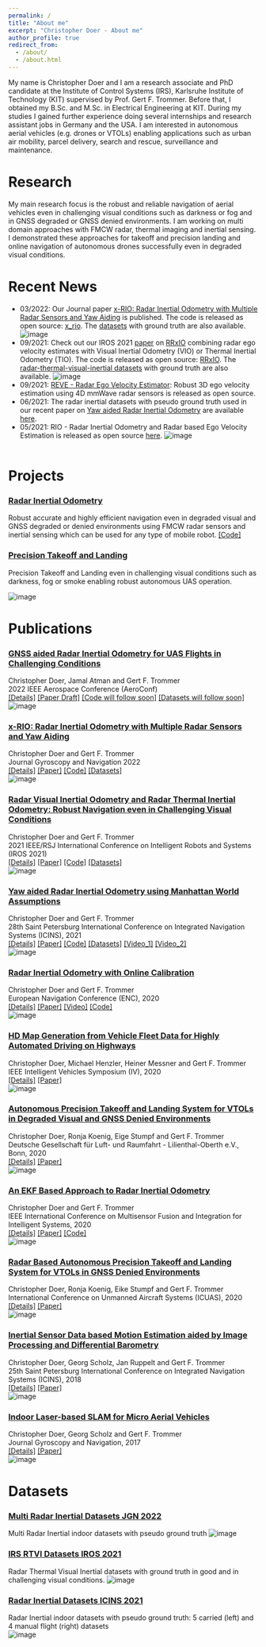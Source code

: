 ```yaml
---
permalink: /
title: "About me"
excerpt: "Christopher Doer - About me"
author_profile: true
redirect_from: 
  - /about/
  - /about.html
---
```


My name is Christopher Doer and I am a research associate and PhD candidate at the Institute of Control Systems (IRS), Karlsruhe Institute of
 Technology (KIT) supervised by Prof. Gert F. Trommer. 
 Before that, I obtained my B.Sc. and M.Sc. in Electrical Engineering at KIT.
 During my studies I gained further experience doing several internships and research assistant jobs in Germany and
  the  USA.
I am interested in autonomous aerial vehicles (e.g. drones or VTOLs) enabling applications such as urban air mobility, parcel delivery, search and rescue, surveillance and maintenance.

# Research
My main research focus is the robust and reliable navigation of aerial vehicles even in challenging visual conditions such as darkness or fog and in GNSS degraded or GNSS denied environments.
I am working on multi domain approaches with FMCW radar, thermal imaging and inertial sensing. I demonstrated these approaches for takeoff and precision landing and online navigation of autonomous drones successfully even in degraded visual conditions. 

# Recent News
- 03/2022: Our Journal paper [x-RIO: Radar Inertial Odometry with Multiple Radar Sensors and Yaw Aiding](../_publications/2022_02_JGN2022.md) is published. The code is released as open source: [x_rio](https://github.com/christopherdoer/rio/tree/main/x_rio). The [datasets](../_datasets/multi_radar_inertial_datasets_JGN2022.md) with ground truth are also available.
  ![image](../images/publications/teaser_jgn2022.jpg) 
- 09/2021: Check out our IROS 2021 [paper](../_publications/2021_09_IROS2021.md) on [RRxIO](https://github.com/christopherdoer/rrxio) combining radar ego velocity estimates with Visual Inertial Odometry (VIO) or Thermal Inertial Odometry (TIO). The code is released as open source: [RRxIO](https://github.com/christopherdoer/rrxio). The [radar-thermal-visual-inertial datasets](../_datasets/irs_rtvi_datasets_iros2021.md) with ground truth are also available.
  ![image](../images/publications/teaser_iros2021.jpg) 
- 09/2021: [REVE - Radar Ego Velocity Estimator](https://github.com/christopherdoer/reve): Robust 3D ego velocity estimation using 4D mmWave radar sensors is released as open source.
- 06/2021: The radar inertial datasets with pseudo ground truth used in our recent paper on [Yaw aided Radar Inertial Odometry](../_publications/2021_05_ICINS2021.md) are available [here](../_datasets/icins_2021_radar_inertial_odometry.md).
- 05/2021: RIO - Radar Inertial Odometry and Radar based Ego Velocity Estimation is released as open source [here](https://github.com/christopherdoer/rio).
  ![image](../images/publications/teaaser_icins2021_3.jpg) 
<br/><br/>  
   
   
# Projects
### [Radar Inertial Odometry](../_projects/radar_inertial_odometry.md)   
Robust accurate and highly efficient navigation even in degraded visual and GNSS degraded or denied environments using FMCW radar sensors and inertial sensing which can be used for any type of mobile robot. [[Code]](https://github.com/christopherdoer/rio)

### [Precision Takeoff and Landing](../_projects/precision_takeoff_landing.md)   
Precision Takeoff and Landing even in challenging visual conditions such as darkness, fog or smoke enabling robust autonomous UAS operation. 

![image](../images/projects/teaser_takeoff_landing.jpg) 

   
# Publications 
### [GNSS aided Radar Inertial Odometry for UAS Flights in Challenging Conditions ](../_publications/2022_02_Aeroconf2022.md)  
Christopher Doer, Jamal Atman and Gert F. Trommer   
2022 IEEE Aerospace Conference (AeroConf)   
[[Details]](../_publications/2022_02_Aeroconf2022.md) 
[[Paper Draft]](https://bwsyncandshare.kit.edu/s/ikWes8nJppCS59K)
[[Code will follow soon]](https://github.com/christopherdoer/rio)
[[Datasets will follow soon]](./datasets.md)   
![image](../images/publications/teaser_aeroconf2022.jpg) 

### [x-RIO: Radar Inertial Odometry with Multiple Radar Sensors and Yaw Aiding](../_publications/2022_02_JGN2022.md)  
Christopher Doer and Gert F. Trommer   
Journal Gyroscopy and Navigation 2022    
[[Details]](../_publications/2022_02_JGN2022.md) 
[[Paper]](https://link.springer.com/article/10.1134/S2075108721040039)
[[Code]](https://github.com/christopherdoer/rio/tree/main/x_rio)
[[Datasets]](../_datasets/multi_radar_inertial_datasets_JGN2022.md)  
![image](../images/publications/teaser_jgn2022.jpg) 

### [Radar Visual Inertial Odometry and Radar Thermal Inertial Odometry: Robust Navigation even in Challenging Visual Conditions](../_publications/2021_09_IROS2021.md)  
Christopher Doer and Gert F. Trommer   
2021 IEEE/RSJ International Conference on Intelligent Robots and Systems (IROS 2021)   
[[Details]](../_publications/2021_09_IROS2021.md) 
[[Paper]](https://ieeexplore.ieee.org/document/9636799)
[[Code]](https://github.com/christopherdoer/rrxio)
[[Datasets]](../_datasets/irs_rtvi_datasets_iros2021.md)   
![image](../images/publications/teaser_iros2021.jpg) 

### [Yaw aided Radar Inertial Odometry using Manhattan World Assumptions](../_publications/2021_05_ICINS2021.md)  
Christopher Doer and Gert F. Trommer   
28th Saint Petersburg International Conference on Integrated Navigation Systems (ICINS), 2021     
[[Details]](../_publications/2021_05_ICINS2021.md) 
[[Paper]](https://ieeexplore.ieee.org/document/9470842)
[[Code]](https://github.com/christopherdoer/rio)
[[Datasets]](../_datasets/icins_2021_radar_inertial_odometry.md)
[[Video_1]](https://www.youtube.com/watch?v=EIcBMo1sM_g) 
[[Video_2]](https://www.youtube.com/watch?v=KhWPqMC6gSE)   
![image](../images/publications/teaaser_icins2021_3.jpg) 


### [Radar Inertial Odometry with Online Calibration](../_publications/2020_10_ENC2020.md)  
Christopher Doer and Gert F. Trommer   
European Navigation Conference (ENC), 2020   
[[Details]](../_publications/2020_10_ENC2020.md) 
[[Paper]](https://ieeexplore.ieee.org/document/9317343) 
[[Video]](https://www.youtube.com/watch?v=8DofG1iXHAE)
[[Code]](https://github.com/christopherdoer/rio)   
![image](../images/publications/teaser_enc2020_2.jpg) 

### [HD Map Generation from Vehicle Fleet Data for Highly Automated Driving on Highways](../_publications/2020_11_IV2020.md)   
Christopher Doer, Michael Henzler, Heiner Messner and Gert F. Trommer   
IEEE Intelligent Vehicles Symposium (IV), 2020   
[[Details]](../_publications/2020_11_IV2020.md)
[[Paper]](https://ieeexplore.ieee.org/document/9304781)    
![image](../images/publications/teaser_iv2020.jpg) 

### [Autonomous Precision Takeoff and Landing System for VTOLs in Degraded Visual and GNSS Denied Environments](../_publications/2020_09_DLRK2020.md)   
Christopher Doer, Ronja Koenig, Eige Stumpf and Gert F. Trommer      
Deutsche Gesellschaft für Luft- und Raumfahrt - Lilienthal-Oberth e.V., Bonn, 2020   
[[Details]](../_publications/2020_09_DLRK2020.md)
[[Paper]](https://www.dglr.de/publikationen/2020/530121.pdf)     
![image](../images/publications/teaser_dlrk2020.jpg) 

### [An EKF Based Approach to Radar Inertial Odometry](../_publications/2020_09_MFI2020.md)   
Christopher Doer and Gert F. Trommer   
IEEE International Conference on Multisensor Fusion and Integration for Intelligent Systems, 2020   
[[Details]](../_publications/2020_09_MFI2020.md) 
[[Paper]](https://ieeexplore.ieee.org/document/9235254)
[[Code]](https://github.com/christopherdoer/rio)    
![image](../images/publications/teaser_mfi2020.jpg) 

### [Radar Based Autonomous Precision Takeoff and Landing System for VTOLs in GNSS Denied Environments](../_publications/2020_09_ICUAS2020.md)   
Christopher Doer, Ronja Koenig, Eike Stumpf and Gert F. Trommer   
International Conference on Unmanned Aircraft Systems (ICUAS), 2020   
[[Details]](../_publications/2020_09_ICUAS2020.md)
[[Paper]](https://ieeexplore.ieee.org/document/9213925)   
![image](../images/publications/teaser_icuas2020.jpg) 

### [Inertial Sensor Data based Motion Estimation aided by Image Processing and Differential Barometry](../_publications/2018_05_ICINS2018.md)
Christopher Doer, Georg Scholz, Jan Ruppelt and Gert F. Trommer   
25th Saint Petersburg International Conference on Integrated Navigation Systems (ICINS), 2018   
[[Details]](../_publications/2018_05_ICINS2018.md)
[[Paper]](https://ieeexplore.ieee.org/document/8405839)    
![image](../images/publications/teaser_icins2018.png) 

### [Indoor Laser-based SLAM for Micro Aerial Vehicles](../_publications/2017_08_JGN.md)   
Christopher Doer, Georg Scholz and Gert F. Trommer   
Journal Gyroscopy and Navigation, 2017   
[[Details]](../_publications/2017_08_JGN.md)
[[Paper]](https://link.springer.com/article/10.1134/S2075108717030038)    
![image](../images/publications/teaser_jgn2017.jpg)
 
# Datasets 
### [Multi Radar Inertial Datasets JGN 2022](../_datasets/multi_radar_inertial_datasets_JGN2022.md)   
Multi Radar Inertial indoor datasets with pseudo ground truth 
![image](../_datasets/jgn_2022_multi_radar_inertial_datasets/teaser.jpg)

### [IRS RTVI Datasets IROS 2021](../_datasets/irs_rtvi_datasets_iros2021.md)   
Radar Thermal Visual Inertial datasets with ground truth in good and in challenging visual conditions.
![image](../_datasets/irs_rtvi_datasets_iros2021/teaser.jpg)

### [Radar Inertial Datasets ICINS 2021](../_datasets/icins_2021_radar_inertial_odometry.md)   
Radar Inertial indoor datasets with pseudo ground truth: 5 carried (left) and 4 manual flight (right) datasets    
![image](../_datasets/icins_2021_radar_inertial_datasets/teaser.jpg)
